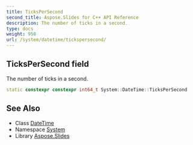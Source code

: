 ```yaml
---
title: TicksPerSecond
second_title: Aspose.Slides for C++ API Reference
description: The number of ticks in a second.
type: docs
weight: 950
url: /system/datetime/tickspersecond/
---
```

## TicksPerSecond field


The number of ticks in a second.

```cpp
static constexpr constexpr int64_t System::DateTime::TicksPerSecond
```

## See Also

* Class [DateTime](../)
* Namespace [System](../../)
* Library [Aspose.Slides](../../../)